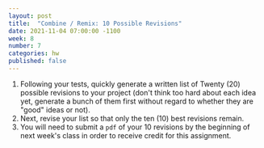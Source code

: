 ```yaml
---
layout: post
title:  "Combine / Remix: 10 Possible Revisions"
date: 2021-11-04 07:00:00 -1100
week: 8
number: 7
categories: hw
published: false
---
```


1. Following your tests, quickly generate a written list of Twenty (20) possible revisions to your project (don't think too hard about each idea yet, generate a bunch of them first without regard to whether they are "good" ideas or not).
2. Next, revise your list so that only the ten (10) best revisions remain.
3. You will need to submit a `pdf` of your 10 revisions by the beginning of next week's class in order to receive credit for this assignment.
